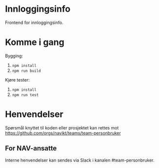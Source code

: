 # Innloggingsinfo

Frontend for innloggingsinfo.

# Komme i gang

Bygging:

1. `npm install`
2. `npm run build`

Kjøre tester:

1. `npm install`
2. `npm run test`

# Henvendelser

Spørsmål knyttet til koden eller prosjektet kan rettes mot https://github.com/orgs/navikt/teams/team-personbruker

## For NAV-ansatte

Interne henvendelser kan sendes via Slack i kanalen #team-personbruker.